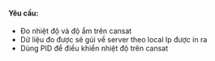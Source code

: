 #### Yêu cầu:

- Đo nhiệt độ và độ ẩm trên cansat
- Dữ liệu đo được sẽ gủi về server theo local Ip được in ra
- Dùng PID để điều khiển nhiệt độ trên cansat
